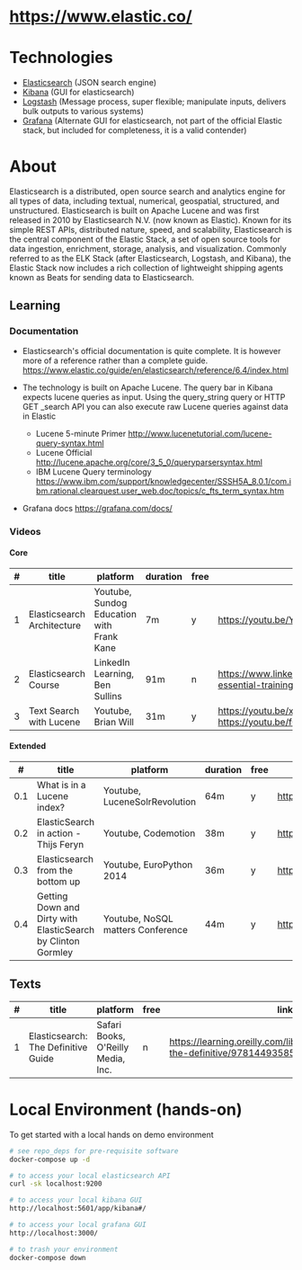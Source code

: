 # https://www.elastic.co/

# Technologies
* [Elasticsearch](https://www.elastic.co/products/elasticsearch) (JSON search engine)
* [Kibana](https://www.elastic.co/products/kibana) (GUI for elasticsearch)
* [Logstash](https://www.elastic.co/products/logstash) (Message process, super flexible; manipulate inputs, delivers bulk outputs to various systems)
* [Grafana](https://grafana.com/) (Alternate GUI for elasticsearch, not part of the official Elastic stack, but included for completeness, it is a valid contender)

# About
Elasticsearch is a distributed, open source search and analytics engine for all types of data, including textual, numerical, geospatial, structured, and unstructured. Elasticsearch is built on Apache Lucene and was first released in 2010 by Elasticsearch N.V. (now known as Elastic). Known for its simple REST APIs, distributed nature, speed, and scalability, Elasticsearch is the central component of the Elastic Stack, a set of open source tools for data ingestion, enrichment, storage, analysis, and visualization. Commonly referred to as the ELK Stack (after Elasticsearch, Logstash, and Kibana), the Elastic Stack now includes a rich collection of lightweight shipping agents known as Beats for sending data to Elasticsearch.

## Learning
### Documentation
* Elasticsearch's official documentation is quite complete.  It is however more of a reference rather than a complete guide.
https://www.elastic.co/guide/en/elasticsearch/reference/6.4/index.html

*  The technology is built on Apache Lucene.  The query bar in Kibana expects lucene queries as input. Using the query_string query or HTTP GET _search API you can also execute raw Lucene queries against data in Elastic
    *  Lucene 5-minute Primer http://www.lucenetutorial.com/lucene-query-syntax.html
    *  Lucene Official http://lucene.apache.org/core/3_5_0/queryparsersyntax.html
    *  IBM Lucene Query terminology https://www.ibm.com/support/knowledgecenter/SSSH5A_8.0.1/com.ibm.rational.clearquest.user_web.doc/topics/c_fts_term_syntax.htm

* Grafana docs https://grafana.com/docs/

### Videos
#### Core
\# | title | platform | duration | free | link
-|--------|------|---|--|---------
1 | Elasticsearch Architecture | Youtube, Sundog Education with Frank Kane | 7m | y | https://youtu.be/YsYUgZu9-Y4
2 | Elasticsearch Course | LinkedIn Learning, Ben Sullins | 91m | n | https://www.linkedin.com/learning/elasticsearch-essential-training/using-the-exercise-files
3 | Text Search with Lucene | Youtube, Brian Will | 31m | y | https://youtu.be/x37B_lCi_gc part 1 https://youtu.be/fCK9U3L7c8U part 2

#### Extended
\#  | title | platform | duration | free | link
-|--------|-----|---|--|---------
0.1 | What is in a Lucene index? | Youtube, LuceneSolrRevolution | 64m | y | https://youtu.be/T5RmMNDR5XI
0.2 | ElasticSearch in action - Thijs Feryn | Youtube, Codemotion | 38m | y | https://youtu.be/oPObRc8tHgQ
0.3 | Elasticsearch from the bottom up | Youtube, EuroPython 2014 | 36m | y | https://youtu.be/PpX7J-G2PEo
0.4 | Getting Down and Dirty with ElasticSearch by Clinton Gormley | Youtube, NoSQL matters Conference | 44m | y | https://youtu.be/7FLXjgB0PQI


## Texts
\#  | title | platform | free | link
-|--------|-----|---|---------
1 | Elasticsearch: The Definitive Guide | Safari Books, O'Reilly Media, Inc. | n |  https://learning.oreilly.com/library/view/elasticsearch-the-definitive/9781449358532/

# Local Environment (hands-on)
To get started with a local hands on demo environment
```bash
# see repo_deps for pre-requisite software
docker-compose up -d

# to access your local elasticsearch API
curl -sk localhost:9200

# to access your local kibana GUI
http://localhost:5601/app/kibana#/

# to access your local grafana GUI
http://localhost:3000/

# to trash your environment
docker-compose down
```
